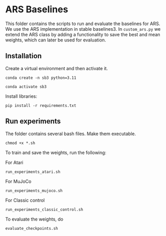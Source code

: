 # ARS Baselines

This folder contains the scripts to run and evaluate the baselines for ARS. We use the ARS implementation in stable baselines3. In `custom_ars.py` we extend the ARS class by adding a functionality to save the best and mean weights, which can later be used for evaluation.

## Installation

Create a virtual environment and then activate it.
```
conda create -n sb3 python=3.11
```

```
conda activate sb3
```

Install libraries:

```
pip install -r requirements.txt
```

## Run experiments

The folder contains several bash files. Make them executable.
```
chmod +x *.sh
```

To train and save the weights, run the following:

For Atari
```
run_experiments_atari.sh
```

For MuJoCo
```
run_experiments_mujoco.sh
```

For Classic control
```
run_experiments_classic_control.sh
```

To evaluate the weights, do
```
evaluate_checkpoints.sh
```